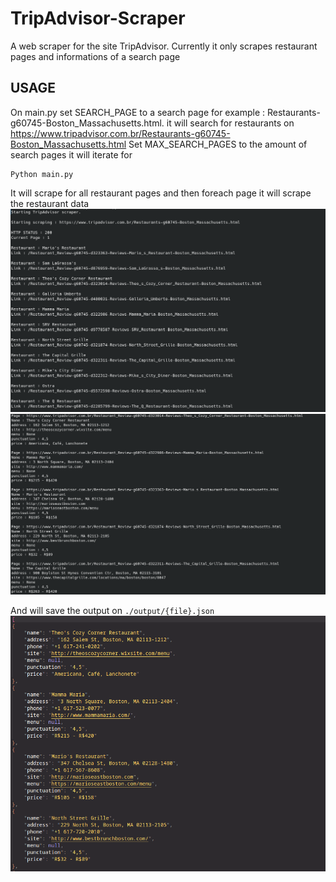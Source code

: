 # TripAdvisor-Scraper
A web scraper for the site TripAdvisor.
Currently it only scrapes restaurant pages and informations of a search page


## USAGE

On main.py set SEARCH_PAGE to a search page for example : Restaurants-g60745-Boston_Massachusetts.html.
it will search for restaurants on https://www.tripadvisor.com.br/Restaurants-g60745-Boston_Massachusetts.html
Set MAX_SEARCH_PAGES to the amount of search pages it will iterate for

    Python main.py


It will scrape for all restaurant pages and then foreach page it will scrape the restaurant data
![alt text](images/0.png)
![alt text](images/1.png)

And will save the output on `./output/{file}.json`
![alt text](images/2.png)